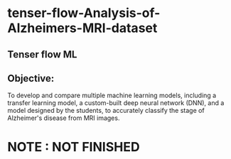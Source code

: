 # tenser-flow-Analysis-of-Alzheimers-MRI-dataset
## Tenser flow  ML 
## Objective:
To develop and compare multiple machine learning models, including a transfer learning model, a custom-built deep neural network (DNN), and a model designed by the students, to accurately classify the stage of Alzheimer's disease from MRI images. 

# NOTE : NOT FINISHED 
